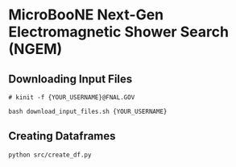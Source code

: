 # MicroBooNE Next-Gen Electromagnetic Shower Search (NGEM)


## Downloading Input Files

```
# kinit -f {YOUR_USERNAME}@FNAL.GOV

bash download_input_files.sh {YOUR_USERNAME} 

```

## Creating Dataframes

```
python src/create_df.py
```
